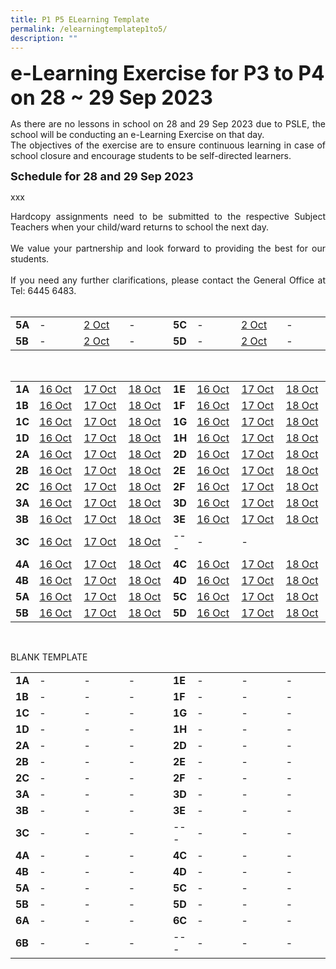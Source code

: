 ```yaml
---
title: P1 P5 ELearning Template
permalink: /elearningtemplatep1to5/
description: ""
---
```

<b><font size="6">e-Learning Exercise for P3 to P4 on 28 ~ 29 Sep 2023</font></b>

<div style="text-align:justify;">As there are no lessons in school on 28 and 29 Sep 2023 due to PSLE, the school will be conducting an e-Learning Exercise on that day.<br>
The objectives of the exercise are to ensure continuous learning in case of school closure and encourage students to be self-directed learners.</div>

<b><font size="4">Schedule for 28 and 29 Sep 2023</font></b>

xxx

<div style="text-align:justify;">Hardcopy assignments need to be submitted to the respective Subject Teachers when your child/ward returns to school the next day.<br><br>We value your partnership and look forward to providing the best for our students.<br><br>If you need any further clarifications, please contact the General Office at Tel: 6445 6483.</div><br>

<table style="width: 100%;"><tbody><tr>
<td style="width: 5%;"><b>5A</b></td>
<td style="width: 15%;">-</td>
<td style="width: 15%;"><a href="https://docs.google.com/spreadsheets/d/e/2PACX-1vQt8mAyCAFwZF_7joHaWQtOs22wUDvQML6NauOm1DOFrK5LxXURKYKKEkXdin1NjNQ82wG1SgU2OrE7/pubhtml?gid=682658008&amp;single=true">2 Oct</a></td>
<td style="width: 15%;">-</td>
<td style="width: 5%;"><b>5C</b></td>
<td style="width: 15%;">-</td>
<td style="width: 15%;"><a href="https://docs.google.com/spreadsheets/d/e/2PACX-1vTCwQhKVLKleN3YY8sKBjIoC7-DwdrRfh98IzR3FYECRQTdQrPDre4_6lMH4hf3r4zepLWOAs3n_R8m/pubhtml?gid=638310027&amp;single=true">2 Oct</a></td>
<td style="width: 15%;">-</td>
</tr><tr>
<td><b>5B</b></td>
<td>-</td>
<td><a href="https://docs.google.com/spreadsheets/d/e/2PACX-1vTD0Qm7QLefQVfa8qquB4MYB9wvPGhpDKVUCQGX39LdCvrCZ6jJ36eiwVjHHbsa-WVAs-mmdv9SGj1L/pubhtml?gid=421163925&amp;single=true">2 Oct</a></td>
<td>-</td>
<td><b>5D</b></td>
<td>-</td>
<td><a href="https://docs.google.com/spreadsheets/d/e/2PACX-1vQ54HNo8wkU_o0V2eef_iBanV4CFd294LH7or5g2idS6r1J6GPh0HCTq6Um4cx-CVjte0LDe8TxwL5m/pubhtml?gid=2116447434&amp;single=true">2 Oct</a></td>
<td>-</td>
</tr></tbody></table><br>

<table style="width: 100%;"><tbody><tr>
<td style="width: 5%;"><b>1A</b></td>
<td style="width: 15%;"><a href="https://docs.google.com/spreadsheets/d/e/2PACX-1vR7gdkePDOLJRCl6nvmweCwjbN5iHstYl6kBa56fmM5DKGuagZSnOn60aE6A2MHAFWnVBcuzAz43uiU/pubhtml?gid=1296241428&amp;single=true">16 Oct</a></td>
<td style="width: 15%;"><a href="https://docs.google.com/spreadsheets/d/e/2PACX-1vR7gdkePDOLJRCl6nvmweCwjbN5iHstYl6kBa56fmM5DKGuagZSnOn60aE6A2MHAFWnVBcuzAz43uiU/pubhtml?gid=292414351&amp;single=true">17 Oct</a></td>
<td style="width: 15%;"><a href="https://docs.google.com/spreadsheets/d/e/2PACX-1vR7gdkePDOLJRCl6nvmweCwjbN5iHstYl6kBa56fmM5DKGuagZSnOn60aE6A2MHAFWnVBcuzAz43uiU/pubhtml?gid=1422731610&amp;single=true">18 Oct</a></td>
<td style="width: 5%;"><b>1E</b></td>
<td style="width: 15%;"><a href="https://docs.google.com/spreadsheets/d/e/2PACX-1vR0bPwbtYL7yQoG7Z58pxlMKobqsTZ2HFvMjhMFMuGVsDrLFxkCiBV3L_BIndn6rAMDyCrL0m96nkax/pubhtml?gid=1455151529&amp;single=true">16 Oct</a></td>
<td style="width: 15%;"><a href="https://docs.google.com/spreadsheets/d/e/2PACX-1vR0bPwbtYL7yQoG7Z58pxlMKobqsTZ2HFvMjhMFMuGVsDrLFxkCiBV3L_BIndn6rAMDyCrL0m96nkax/pubhtml?gid=2040427018&amp;single=true">17 Oct</a></td>
<td style="width: 15%;"><a href="https://docs.google.com/spreadsheets/d/e/2PACX-1vR0bPwbtYL7yQoG7Z58pxlMKobqsTZ2HFvMjhMFMuGVsDrLFxkCiBV3L_BIndn6rAMDyCrL0m96nkax/pubhtml?gid=1695449409&amp;single=true">18 Oct</a></td>
</tr><tr>
<td><b>1B</b></td>
<td><a href="https://docs.google.com/spreadsheets/d/e/2PACX-1vSes6Y-QlcW8rNd5MNsdZbzBgDW3vmQbKhT8Addl2vxmU2EKUid3NvSfkFeePyz53QIPgPhQOVwpIMx/pubhtml?gid=1132246001&amp;single=true">16 Oct</a></td>
<td><a href="https://docs.google.com/spreadsheets/d/e/2PACX-1vSes6Y-QlcW8rNd5MNsdZbzBgDW3vmQbKhT8Addl2vxmU2EKUid3NvSfkFeePyz53QIPgPhQOVwpIMx/pubhtml?gid=138499555&amp;single=true">17 Oct</a></td>
<td><a href="https://docs.google.com/spreadsheets/d/e/2PACX-1vSes6Y-QlcW8rNd5MNsdZbzBgDW3vmQbKhT8Addl2vxmU2EKUid3NvSfkFeePyz53QIPgPhQOVwpIMx/pubhtml?gid=577927004&amp;single=true">18 Oct</a></td>
<td><b>1F</b></td>
<td><a href="https://docs.google.com/spreadsheets/d/e/2PACX-1vSCbsUFWP466jDbMozjbguZl-8yRNkhftcjIgJRV_g_l_ro1YO2ECyMh-YeFcFmdFu3tKt5pO8a6HNY/pubhtml?gid=964914760&amp;single=true">16 Oct</a></td>
<td><a href="https://docs.google.com/spreadsheets/d/e/2PACX-1vSCbsUFWP466jDbMozjbguZl-8yRNkhftcjIgJRV_g_l_ro1YO2ECyMh-YeFcFmdFu3tKt5pO8a6HNY/pubhtml?gid=1961237511&amp;single=true">17 Oct</a></td>
<td><a href="https://docs.google.com/spreadsheets/d/e/2PACX-1vSCbsUFWP466jDbMozjbguZl-8yRNkhftcjIgJRV_g_l_ro1YO2ECyMh-YeFcFmdFu3tKt5pO8a6HNY/pubhtml?gid=1051105038&amp;single=true">18 Oct</a></td>
</tr><tr>
<td><b>1C</b></td>
<td><a href="https://docs.google.com/spreadsheets/d/e/2PACX-1vRogiemGvM8g1Cbp2Icv4AAGYLoCBQq3houfNf-TPm3rrnrJravJt4k3PauOZ91p9Eg_j2TF0xJt_X-/pubhtml?gid=1951195652&amp;single=true">16 Oct</a></td>
<td><a href="https://docs.google.com/spreadsheets/d/e/2PACX-1vRogiemGvM8g1Cbp2Icv4AAGYLoCBQq3houfNf-TPm3rrnrJravJt4k3PauOZ91p9Eg_j2TF0xJt_X-/pubhtml?gid=652657859&amp;single=true">17 Oct</a></td>
<td><a href="https://docs.google.com/spreadsheets/d/e/2PACX-1vRogiemGvM8g1Cbp2Icv4AAGYLoCBQq3houfNf-TPm3rrnrJravJt4k3PauOZ91p9Eg_j2TF0xJt_X-/pubhtml?gid=105530747&amp;single=true">18 Oct</a></td>
<td><b>1G</b></td>
<td><a href="https://docs.google.com/spreadsheets/d/e/2PACX-1vQCGHtWrrdUC6HT6h7XQCs1MDYz_uGxt_uk5egS_HkrhsLG8SklxaHfgqxUYVxp8nH_hshFulQz-8DQ/pubhtml?gid=1373240292&amp;single=true">16 Oct</a></td>
<td><a href="https://docs.google.com/spreadsheets/d/e/2PACX-1vQCGHtWrrdUC6HT6h7XQCs1MDYz_uGxt_uk5egS_HkrhsLG8SklxaHfgqxUYVxp8nH_hshFulQz-8DQ/pubhtml?gid=2030760170&amp;single=true">17 Oct</a></td>
<td><a href="https://docs.google.com/spreadsheets/d/e/2PACX-1vQCGHtWrrdUC6HT6h7XQCs1MDYz_uGxt_uk5egS_HkrhsLG8SklxaHfgqxUYVxp8nH_hshFulQz-8DQ/pubhtml?gid=592976280&amp;single=true">18 Oct</a></td>
</tr><tr>
<td><b>1D</b></td>
<td><a href="https://docs.google.com/spreadsheets/d/e/2PACX-1vSG0mc1AFzLWrDM2ANcAskZRNFpIIu3DrLG0sJovIHLseCsVJ6VPnfzJuXl7C8meRNIufPSkMSW-ygQ/pubhtml?gid=1665831786&amp;single=true">16 Oct</a></td>
<td><a href="https://docs.google.com/spreadsheets/d/e/2PACX-1vSG0mc1AFzLWrDM2ANcAskZRNFpIIu3DrLG0sJovIHLseCsVJ6VPnfzJuXl7C8meRNIufPSkMSW-ygQ/pubhtml?gid=1959262562&amp;single=true">17 Oct</a></td>
<td><a href="https://docs.google.com/spreadsheets/d/e/2PACX-1vSG0mc1AFzLWrDM2ANcAskZRNFpIIu3DrLG0sJovIHLseCsVJ6VPnfzJuXl7C8meRNIufPSkMSW-ygQ/pubhtml?gid=381462779&amp;single=true">18 Oct</a></td>
<td><b>1H</b></td>
<td><a href="https://docs.google.com/spreadsheets/d/e/2PACX-1vQi_7f--ffNWw3TNGsNk4Hnlo6dzxQCLc1iu9U-spycLO-IbJ4YjXvgeq8-rZS90TciprsbqmdFS7ov/pubhtml?gid=1967044378&amp;single=true">16 Oct</a></td>
<td><a href="https://docs.google.com/spreadsheets/d/e/2PACX-1vQi_7f--ffNWw3TNGsNk4Hnlo6dzxQCLc1iu9U-spycLO-IbJ4YjXvgeq8-rZS90TciprsbqmdFS7ov/pubhtml?gid=1425824993&amp;single=true">17 Oct</a></td>
<td><a href="https://docs.google.com/spreadsheets/d/e/2PACX-1vQi_7f--ffNWw3TNGsNk4Hnlo6dzxQCLc1iu9U-spycLO-IbJ4YjXvgeq8-rZS90TciprsbqmdFS7ov/pubhtml?gid=954036413&amp;single=true">18 Oct</a></td>
</tr><tr>
<td><b>2A</b></td>
<td><a href="https://docs.google.com/spreadsheets/d/e/2PACX-1vRrzO4muteu3KzBG8CDRiEL4SFBBu2hssaNJ3tC5n2IBbiDr7GsRrIE0Rr9UaUgU_p6QFEM_EjgKp2Y/pubhtml?gid=813897767&amp;single=true">16 Oct</a></td>
<td><a href="https://docs.google.com/spreadsheets/d/e/2PACX-1vRrzO4muteu3KzBG8CDRiEL4SFBBu2hssaNJ3tC5n2IBbiDr7GsRrIE0Rr9UaUgU_p6QFEM_EjgKp2Y/pubhtml?gid=1282438193&amp;single=true">17 Oct</a></td>
<td><a href="https://docs.google.com/spreadsheets/d/e/2PACX-1vRrzO4muteu3KzBG8CDRiEL4SFBBu2hssaNJ3tC5n2IBbiDr7GsRrIE0Rr9UaUgU_p6QFEM_EjgKp2Y/pubhtml?gid=1764019642&amp;single=true">18 Oct</a></td>
<td><b>2D</b></td>
<td><a href="https://docs.google.com/spreadsheets/d/e/2PACX-1vSnV_uKYWP26-muU3U-yCXdI5_7ZV9c_GpeGx0UaP1cAdMd1qQSR0aiC1Wb8-ncGlnDBWucPo7Q8rhJ/pubhtml?gid=624209168&amp;single=true">16 Oct</a></td>
<td><a href="https://docs.google.com/spreadsheets/d/e/2PACX-1vSnV_uKYWP26-muU3U-yCXdI5_7ZV9c_GpeGx0UaP1cAdMd1qQSR0aiC1Wb8-ncGlnDBWucPo7Q8rhJ/pubhtml?gid=2019641911&amp;single=true">17 Oct</a></td>
<td><a href="https://docs.google.com/spreadsheets/d/e/2PACX-1vSnV_uKYWP26-muU3U-yCXdI5_7ZV9c_GpeGx0UaP1cAdMd1qQSR0aiC1Wb8-ncGlnDBWucPo7Q8rhJ/pubhtml?gid=2091593695&amp;single=true">18 Oct</a></td>
</tr><tr>
<td><b>2B</b></td>
<td><a href="https://docs.google.com/spreadsheets/d/e/2PACX-1vT76VPQ8vGk45F-ygd87iH416PtpfqvNwZpXMKeIXPpVa4hM30YKKGhQxzHe9yz4NIaGcmw7jXGshAA/pubhtml?gid=2079729548&amp;single=true">16 Oct</a></td>
<td><a href="https://docs.google.com/spreadsheets/d/e/2PACX-1vT76VPQ8vGk45F-ygd87iH416PtpfqvNwZpXMKeIXPpVa4hM30YKKGhQxzHe9yz4NIaGcmw7jXGshAA/pubhtml?gid=182755295&amp;single=true">17 Oct</a></td>
<td><a href="https://docs.google.com/spreadsheets/d/e/2PACX-1vT76VPQ8vGk45F-ygd87iH416PtpfqvNwZpXMKeIXPpVa4hM30YKKGhQxzHe9yz4NIaGcmw7jXGshAA/pubhtml?gid=189443334&amp;single=true">18 Oct</a></td>
<td><b>2E</b></td>
<td><a href="https://docs.google.com/spreadsheets/d/e/2PACX-1vRKZ8C2skpiad9RdiAYqKFU17rZXnlQ7vSkC4kBongSqtGNze3XO6LZHc9nIbFsH21F1kWo66mo6sBk/pubhtml?gid=276669878&amp;single=true">16 Oct</a></td>
<td><a href="https://docs.google.com/spreadsheets/d/e/2PACX-1vRKZ8C2skpiad9RdiAYqKFU17rZXnlQ7vSkC4kBongSqtGNze3XO6LZHc9nIbFsH21F1kWo66mo6sBk/pubhtml?gid=868893705&amp;single=true">17 Oct</a></td>
<td><a href="https://docs.google.com/spreadsheets/d/e/2PACX-1vRKZ8C2skpiad9RdiAYqKFU17rZXnlQ7vSkC4kBongSqtGNze3XO6LZHc9nIbFsH21F1kWo66mo6sBk/pubhtml?gid=426789793&amp;single=true">18 Oct</a></td>
</tr><tr>
<td><b>2C</b></td>
<td><a href="https://docs.google.com/spreadsheets/d/e/2PACX-1vTr_iTFk_nCWW6PQjYzwM9zhYQ9ndCnP4McmiSslA97yirEdzXNA0VhClNs-9VaR9rAgBUNIDJMtRaQ/pubhtml?gid=599925701&amp;single=true">16 Oct</a></td>
<td><a href="https://docs.google.com/spreadsheets/d/e/2PACX-1vTr_iTFk_nCWW6PQjYzwM9zhYQ9ndCnP4McmiSslA97yirEdzXNA0VhClNs-9VaR9rAgBUNIDJMtRaQ/pubhtml?gid=1910921282&amp;single=true">17 Oct</a></td>
<td><a href="https://docs.google.com/spreadsheets/d/e/2PACX-1vTr_iTFk_nCWW6PQjYzwM9zhYQ9ndCnP4McmiSslA97yirEdzXNA0VhClNs-9VaR9rAgBUNIDJMtRaQ/pubhtml?gid=1492127031&amp;single=true">18 Oct</a></td>
<td><b>2F</b></td>
<td><a href="https://docs.google.com/spreadsheets/d/e/2PACX-1vQxXNE-PinRpVgT1wP_jvH5C7H1_bceaxqbeWugqFag8yx-Ll-GkkM2uYMx0NA8_bNGQN5En-0oGgTm/pubhtml?gid=475155369&amp;single=true">16 Oct</a></td>
<td><a href="https://docs.google.com/spreadsheets/d/e/2PACX-1vQxXNE-PinRpVgT1wP_jvH5C7H1_bceaxqbeWugqFag8yx-Ll-GkkM2uYMx0NA8_bNGQN5En-0oGgTm/pubhtml?gid=1416780097&amp;single=true">17 Oct</a></td>
<td><a href="https://docs.google.com/spreadsheets/d/e/2PACX-1vQxXNE-PinRpVgT1wP_jvH5C7H1_bceaxqbeWugqFag8yx-Ll-GkkM2uYMx0NA8_bNGQN5En-0oGgTm/pubhtml?gid=837959771&amp;single=true">18 Oct</a></td>
</tr><tr>
<td><b>3A</b></td>
<td><a href="https://docs.google.com/spreadsheets/d/e/2PACX-1vRWDh894PRbjxq-_KMdwUi29L1nCdvoIChRuQtRprJZVKA1cQM5sZviEa3KjovREQvXpSfTSP52Seey/pubhtml?gid=211012505&amp;single=true">16 Oct</a></td>
<td><a href="https://docs.google.com/spreadsheets/d/e/2PACX-1vRWDh894PRbjxq-_KMdwUi29L1nCdvoIChRuQtRprJZVKA1cQM5sZviEa3KjovREQvXpSfTSP52Seey/pubhtml?gid=1719955482&amp;single=true">17 Oct</a></td>
<td><a href="https://docs.google.com/spreadsheets/d/e/2PACX-1vRWDh894PRbjxq-_KMdwUi29L1nCdvoIChRuQtRprJZVKA1cQM5sZviEa3KjovREQvXpSfTSP52Seey/pubhtml?gid=1812325116&amp;single=true">18 Oct</a></td>
<td><b>3D</b></td>
<td><a href="https://docs.google.com/spreadsheets/d/e/2PACX-1vQaoarC-4dflfrt7f4uVqO1LV8cqgYrOA2rKFZbWYRta7vontw-FKVEtElriiVZvWfDI1oGHhxhWYkE/pubhtml?gid=668662325&amp;single=true">16 Oct</a></td>
<td><a href="https://docs.google.com/spreadsheets/d/e/2PACX-1vQaoarC-4dflfrt7f4uVqO1LV8cqgYrOA2rKFZbWYRta7vontw-FKVEtElriiVZvWfDI1oGHhxhWYkE/pubhtml?gid=234380553&amp;single=true">17 Oct</a></td>
<td><a href="https://docs.google.com/spreadsheets/d/e/2PACX-1vQaoarC-4dflfrt7f4uVqO1LV8cqgYrOA2rKFZbWYRta7vontw-FKVEtElriiVZvWfDI1oGHhxhWYkE/pubhtml?gid=122388407&amp;single=true">18 Oct</a></td>
</tr><tr>
<td><b>3B</b></td>
<td><a href="https://docs.google.com/spreadsheets/d/e/2PACX-1vQ68gaWcqZ62D_t0DD3pCDGefI18GBSjpHk1DRVMm8hzaidOtP75EAdl8GkBey9uN6DeP6KPSON4yv9/pubhtml?gid=230786026&amp;single=true">16 Oct</a></td>
<td><a href="https://docs.google.com/spreadsheets/d/e/2PACX-1vQ68gaWcqZ62D_t0DD3pCDGefI18GBSjpHk1DRVMm8hzaidOtP75EAdl8GkBey9uN6DeP6KPSON4yv9/pubhtml?gid=629848491&amp;single=true">17 Oct</a></td>
<td><a href="https://docs.google.com/spreadsheets/d/e/2PACX-1vQ68gaWcqZ62D_t0DD3pCDGefI18GBSjpHk1DRVMm8hzaidOtP75EAdl8GkBey9uN6DeP6KPSON4yv9/pubhtml?gid=788201782&amp;single=true">18 Oct</a></td>
<td><b>3E</b></td>
<td><a href="https://docs.google.com/spreadsheets/d/e/2PACX-1vRPhOC-ndwtmxk1j67Wrhkgw1KJ4bGiAtZWWQJpKlIGGRn5MdhxoQ75MsjnAMZDBpKWHHlknqpd4WK0/pubhtml?gid=470404634&amp;single=true">16 Oct</a></td>
<td><a href="https://docs.google.com/spreadsheets/d/e/2PACX-1vRPhOC-ndwtmxk1j67Wrhkgw1KJ4bGiAtZWWQJpKlIGGRn5MdhxoQ75MsjnAMZDBpKWHHlknqpd4WK0/pubhtml?gid=1527937105&amp;single=true">17 Oct</a></td>
<td><a href="https://docs.google.com/spreadsheets/d/e/2PACX-1vRPhOC-ndwtmxk1j67Wrhkgw1KJ4bGiAtZWWQJpKlIGGRn5MdhxoQ75MsjnAMZDBpKWHHlknqpd4WK0/pubhtml?gid=697116820&amp;single=true">18 Oct</a></td>
</tr> <tr>
<td><b>3C</b></td>
<td><a href="https://docs.google.com/spreadsheets/d/e/2PACX-1vSOUd3nwDJ8AFnAFzJZMShzG9oOrLAs-xBLSoAYQRcn_b8hT-XVC3dudyrbFMzNvQh78joGa85lultl/pubhtml?gid=2002633916&amp;single=true">16 Oct</a></td>
<td><a href="https://docs.google.com/spreadsheets/d/e/2PACX-1vSOUd3nwDJ8AFnAFzJZMShzG9oOrLAs-xBLSoAYQRcn_b8hT-XVC3dudyrbFMzNvQh78joGa85lultl/pubhtml?gid=640503094&amp;single=true">17 Oct</a></td>
<td><a href="https://docs.google.com/spreadsheets/d/e/2PACX-1vSOUd3nwDJ8AFnAFzJZMShzG9oOrLAs-xBLSoAYQRcn_b8hT-XVC3dudyrbFMzNvQh78joGa85lultl/pubhtml?gid=731720015&amp;single=true">18 Oct</a></td>
<td>---</td>
<td>-</td>
<td>-</td>
<td> </td>
</tr><tr>
<td><b>4A</b></td>
<td><a href="https://docs.google.com/spreadsheets/d/e/2PACX-1vQ-rsAthBWtLeSAFHrPazgpP2PfKHv5rUuWtVWNfxcLD83mbxxCmwJH14Krnj8E3c2vncUZrdpYFa9r/pubhtml?gid=512267439&amp;single=true">16 Oct</a></td>
<td><a href="https://docs.google.com/spreadsheets/d/e/2PACX-1vQ-rsAthBWtLeSAFHrPazgpP2PfKHv5rUuWtVWNfxcLD83mbxxCmwJH14Krnj8E3c2vncUZrdpYFa9r/pubhtml?gid=17406189&amp;single=true">17 Oct</a></td>
<td><a href="https://docs.google.com/spreadsheets/d/e/2PACX-1vQ-rsAthBWtLeSAFHrPazgpP2PfKHv5rUuWtVWNfxcLD83mbxxCmwJH14Krnj8E3c2vncUZrdpYFa9r/pubhtml?gid=649776656&amp;single=true">18 Oct</a></td>
<td><b>4C</b></td>
<td><a href="https://docs.google.com/spreadsheets/d/e/2PACX-1vTyTjVFPIrpQf7OHb36w0S0FRC8u9gH36jWqgTt4J9OI-fgdW9To_7Ye5XQ7sVNLZ1xSLb_wdE04Hr2/pubhtml?gid=2125173567&amp;single=true">16 Oct</a></td>
<td><a href="https://docs.google.com/spreadsheets/d/e/2PACX-1vTyTjVFPIrpQf7OHb36w0S0FRC8u9gH36jWqgTt4J9OI-fgdW9To_7Ye5XQ7sVNLZ1xSLb_wdE04Hr2/pubhtml?gid=129135877&amp;single=true">17 Oct</a></td>
<td><a href="https://docs.google.com/spreadsheets/d/e/2PACX-1vTyTjVFPIrpQf7OHb36w0S0FRC8u9gH36jWqgTt4J9OI-fgdW9To_7Ye5XQ7sVNLZ1xSLb_wdE04Hr2/pubhtml?gid=246774626&amp;single=true">18 Oct</a></td>
</tr><tr>
<td><b>4B</b></td>
<td><a href="https://docs.google.com/spreadsheets/d/e/2PACX-1vR_mjrPOVFDMlB2O-MAAn2SwKNdcysSJ-mRnN5owIPT_5GGyswWIqB-aTdixjbnkCBaPpNHY4roiYrK/pubhtml?gid=1377470470&amp;single=true">16 Oct</a></td>
<td><a href="https://docs.google.com/spreadsheets/d/e/2PACX-1vR_mjrPOVFDMlB2O-MAAn2SwKNdcysSJ-mRnN5owIPT_5GGyswWIqB-aTdixjbnkCBaPpNHY4roiYrK/pubhtml?gid=552542709&amp;single=true">17 Oct</a></td>
<td><a href="https://docs.google.com/spreadsheets/d/e/2PACX-1vR_mjrPOVFDMlB2O-MAAn2SwKNdcysSJ-mRnN5owIPT_5GGyswWIqB-aTdixjbnkCBaPpNHY4roiYrK/pubhtml?gid=1798199284&amp;single=true">18 Oct</a></td>
<td><b>4D</b></td>
<td><a href="https://docs.google.com/spreadsheets/d/e/2PACX-1vT4e-2pdH6yBPeG8Hvgay9iDWeWueHWrgJmRJq120qjfvkSbcnlcUevS_0s4bUKtoDF2dIkoOwtmyVX/pubhtml?gid=424067208&amp;single=true">16 Oct</a></td>
<td><a href="https://docs.google.com/spreadsheets/d/e/2PACX-1vT4e-2pdH6yBPeG8Hvgay9iDWeWueHWrgJmRJq120qjfvkSbcnlcUevS_0s4bUKtoDF2dIkoOwtmyVX/pubhtml?gid=1265021072&amp;single=true">17 Oct</a></td>
<td><a href="https://docs.google.com/spreadsheets/d/e/2PACX-1vT4e-2pdH6yBPeG8Hvgay9iDWeWueHWrgJmRJq120qjfvkSbcnlcUevS_0s4bUKtoDF2dIkoOwtmyVX/pubhtml?gid=545089213&amp;single=true">18 Oct</a></td>
</tr><tr>
<td><b>5A</b></td>
<td><a href="https://docs.google.com/spreadsheets/d/e/2PACX-1vQt8mAyCAFwZF_7joHaWQtOs22wUDvQML6NauOm1DOFrK5LxXURKYKKEkXdin1NjNQ82wG1SgU2OrE7/pubhtml?gid=1830198419&amp;single=true">16 Oct</a></td>
<td><a href="https://docs.google.com/spreadsheets/d/e/2PACX-1vQt8mAyCAFwZF_7joHaWQtOs22wUDvQML6NauOm1DOFrK5LxXURKYKKEkXdin1NjNQ82wG1SgU2OrE7/pubhtml?gid=628692846&amp;single=true">17 Oct</a></td>
<td><a href="https://docs.google.com/spreadsheets/d/e/2PACX-1vQt8mAyCAFwZF_7joHaWQtOs22wUDvQML6NauOm1DOFrK5LxXURKYKKEkXdin1NjNQ82wG1SgU2OrE7/pubhtml?gid=1525072565&amp;single=true">18 Oct</a></td>
<td><b>5C</b></td>
<td><a href="https://docs.google.com/spreadsheets/d/e/2PACX-1vTCwQhKVLKleN3YY8sKBjIoC7-DwdrRfh98IzR3FYECRQTdQrPDre4_6lMH4hf3r4zepLWOAs3n_R8m/pubhtml?gid=2045220470&amp;single=true">16 Oct</a></td>
<td><a href="https://docs.google.com/spreadsheets/d/e/2PACX-1vTCwQhKVLKleN3YY8sKBjIoC7-DwdrRfh98IzR3FYECRQTdQrPDre4_6lMH4hf3r4zepLWOAs3n_R8m/pubhtml?gid=2076046032&amp;single=true">17 Oct</a></td>
<td><a href="https://docs.google.com/spreadsheets/d/e/2PACX-1vTCwQhKVLKleN3YY8sKBjIoC7-DwdrRfh98IzR3FYECRQTdQrPDre4_6lMH4hf3r4zepLWOAs3n_R8m/pubhtml?gid=1057326457&amp;single=true">18 Oct</a></td>
</tr><tr>
<td><b>5B</b></td>
<td><a href="https://docs.google.com/spreadsheets/d/e/2PACX-1vTD0Qm7QLefQVfa8qquB4MYB9wvPGhpDKVUCQGX39LdCvrCZ6jJ36eiwVjHHbsa-WVAs-mmdv9SGj1L/pubhtml?gid=635143039&amp;single=true">16 Oct</a></td>
<td><a href="https://docs.google.com/spreadsheets/d/e/2PACX-1vTD0Qm7QLefQVfa8qquB4MYB9wvPGhpDKVUCQGX39LdCvrCZ6jJ36eiwVjHHbsa-WVAs-mmdv9SGj1L/pubhtml?gid=1626287919&amp;single=true">17 Oct</a></td>
<td><a href="https://docs.google.com/spreadsheets/d/e/2PACX-1vTD0Qm7QLefQVfa8qquB4MYB9wvPGhpDKVUCQGX39LdCvrCZ6jJ36eiwVjHHbsa-WVAs-mmdv9SGj1L/pubhtml?gid=65770106&amp;single=true">18 Oct</a></td>
<td><b>5D</b></td>
<td><a href="https://docs.google.com/spreadsheets/d/e/2PACX-1vQ54HNo8wkU_o0V2eef_iBanV4CFd294LH7or5g2idS6r1J6GPh0HCTq6Um4cx-CVjte0LDe8TxwL5m/pubhtml?gid=544786250&amp;single=true">16 Oct</a></td>
<td><a href="https://docs.google.com/spreadsheets/d/e/2PACX-1vQ54HNo8wkU_o0V2eef_iBanV4CFd294LH7or5g2idS6r1J6GPh0HCTq6Um4cx-CVjte0LDe8TxwL5m/pubhtml?gid=527981260&amp;single=true">17 Oct</a></td>
<td><a href="https://docs.google.com/spreadsheets/d/e/2PACX-1vQ54HNo8wkU_o0V2eef_iBanV4CFd294LH7or5g2idS6r1J6GPh0HCTq6Um4cx-CVjte0LDe8TxwL5m/pubhtml?gid=1675212419&amp;single=true">18 Oct</a></td>
</tr></tbody></table><br>

BLANK TEMPLATE
<table style="width: 100%;"><tbody><tr>
<td style="width: 5%;"><b>1A</b></td>
<td style="width: 15%;">-</td>
<td style="width: 15%;">-</td>
<td style="width: 15%;">-</td>
<td style="width: 5%;"><b>1E</b></td>
<td style="width: 15%;">-</td>
<td style="width: 15%;">-</td>
<td style="width: 15%;">-</td>
</tr><tr>
<td><b>1B</b></td>
<td>-</td>
<td>-</td>
<td>-</td>
<td><b>1F</b></td>
<td>-</td>
<td>-</td>
<td>-</td>
</tr><tr>
<td><b>1C</b></td>
<td>-</td>
<td>-</td>
<td>-</td>
<td><b>1G</b></td>
<td>-</td>
<td>-</td>
<td>-</td>
</tr><tr>
<td><b>1D</b></td>
<td>-</td>
<td>-</td>
<td>-</td>
<td><b>1H</b></td>
<td>-</td>
<td>-</td>
<td>-</td>
</tr><tr>
<td><b>2A</b></td>
<td>-</td>
<td>-</td>
<td>-</td>
<td><b>2D</b></td>
<td>-</td>
<td>-</td>
<td>-</td>
</tr><tr>
<td><b>2B</b></td>
<td>-</td>
<td>-</td>
<td>-</td>
<td><b>2E</b></td>
<td>-</td>
<td>-</td>
<td>-</td>
</tr><tr>
<td><b>2C</b></td>
<td>-</td>
<td>-</td>
<td>-</td>
<td><b>2F</b></td>
<td>-</td>
<td>-</td>
<td>-</td>
</tr><tr>
<td><b>3A</b></td>
<td>-</td>
<td>-</td>
<td>-</td>
<td><b>3D</b></td>
<td>-</td>
<td>-</td>
<td>-</td>
</tr><tr>
<td><b>3B</b></td>
<td>-</td>
<td>-</td>
<td>-</td>
<td><b>3E</b></td>
<td>-</td>
<td>-</td>
<td>-</td>
</tr> <tr>
<td><b>3C</b></td>
<td>-</td>
<td>-</td>
<td>-</td>
<td>---</td>
<td>-</td>
<td>-</td>
<td>-</td>
</tr><tr>
<td><b>4A</b></td>
<td>-</td>
<td>-</td>
<td>-</td>
<td><b>4C</b></td>
<td>-</td>
<td>-</td>
<td>-</td>
</tr><tr>
<td><b>4B</b></td>
<td>-</td>
<td>-</td>
<td>-</td>
<td><b>4D</b></td>
<td>-</td>
<td>-</td>
<td>-</td>
</tr><tr>
<td><b>5A</b></td>
<td>-</td>
<td>-</td>
<td>-</td>
<td><b>5C</b></td>
<td>-</td>
<td>-</td>
<td>-</td>
</tr><tr>
<td><b>5B</b></td>
<td>-</td>
<td>-</td>
<td>-</td>
<td><b>5D</b></td>
<td>-</td>
<td>-</td>
<td>-</td>
</tr> <tr>
<td><b>6A</b></td>
<td>-</td>
<td>-</td>
<td>-</td>
<td><b>6C</b></td>
<td>-</td>
<td>-</td>
<td>-</td>
</tr> <tr>
<td><b>6B</b></td>
<td>-</td>
<td>-</td>
<td>-</td>
<td>---</td>
<td>-</td>
<td>-</td>
<td>-</td>
</tr></tbody></table><br>